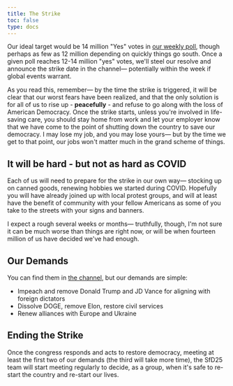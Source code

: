 ```yaml
---
title: The Strike
toc: false
type: docs
---
```


Our ideal target would be 14 million "Yes" votes in [our weekly poll](https://t.me/SfD_2025), though perhaps as few as 12 million depending on quickly things go south. Once a given poll reaches 12-14 million "yes" votes, we'll steel our resolve and announce the strike date in the channel— potentially within the week if global events warrant.

As you read this, remember— by the time the strike is triggered, it will be clear that our worst fears have been realized, and that the only solution is for all of us to rise up - **peacefully** - and refuse to go along with the loss of American Democracy. Once the strike starts, unless you're involved in life-saving care, you should stay home from work and let your employer know that we have come to the point of shutting down the country to save our democracy. I may lose my job, and you may lose yours— but by the time we get to that point, our jobs won't matter much in the grand scheme of things.

## It will be hard - but not as hard as COVID

Each of us will need to prepare for the strike in our own way— stocking up on canned goods, renewing hobbies we started during COVID. Hopefully you will have already joined up with local protest groups, and will at least have the benefit of community with your fellow Americans as some of you take to the streets with your signs and banners.

I expect a rough several weeks or months— truthfully, though, I'm not sure it can be much worse than things are right now, or will be when fourteen million of us have decided we've had enough.

## Our Demands

You can find them in [the channel](ps://t.me/SfD_2025), but our demands are simple:
* Impeach and remove Donald Trump and JD Vance for aligning with foreign dictators
* Dissolve DOGE, remove Elon, restore civil services
* Renew alliances with Europe and Ukraine

## Ending the Strike

Once the congress responds and acts to restore democracy, meeting at least the first two of our demands (the third will take more time), the SfD25 team will start meeting regularly to decide, as a group, when it's safe to re-start the country and re-start our lives.
